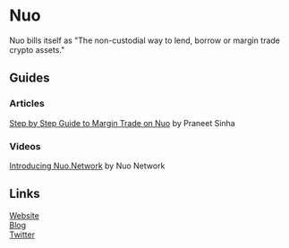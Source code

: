 # Nuo

Nuo bills itself as "The non-custodial way to lend, borrow or margin trade crypto assets."

## Guides

### Articles

[Step by Step Guide to Margin Trade on Nuo](https://medium.com/nuo-news/step-by-step-guide-to-margin-trade-on-nuo-9626f2ca2860) by Praneet Sinha

### Videos

[Introducing Nuo.Network](https://www.youtube.com/watch?v=QBNK70QTDLc) by Nuo Network

## Links

[Website](https://www.nuo.network/)  
[Blog](https://medium.com/nuo-news)  
[Twitter](https://twitter.com/getnuo)

